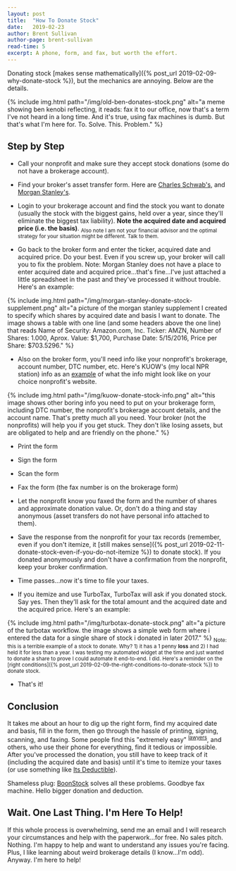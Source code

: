 ```yaml
---
layout: post
title:  "How To Donate Stock"
date:   2019-02-23
author: Brent Sullivan
author-page: brent-sullivan
read-time: 5
excerpt: A phone, form, and fax, but worth the effort.
---
```


Donating stock [makes sense mathematically]({% post_url 2019-02-09-why-donate-stock %}), but the mechanics are annoying. Below are the details.

{% include 
    img.html 
    path="/img/old-ben-donates-stock.png" 
    alt="a meme showing ben kenobi reflecting, it reads: fax it to our office, now that's a term I've not heard in a long time. And it's true, using fax machines is dumb. But that's what I'm here for. To. Solve. This. Problem."
%}

## Step by Step 

- Call your nonprofit and make sure they accept stock donations (some do not have a brokerage account).


- Find your broker's asset transfer form. Here are [Charles Schwab's](https://client.schwab.com/secure/file/P-2014616/APP39630-fill.pdf), and [Morgan Stanley's](https://www.stockplanconnect.com/forms/5738-SPS.pdf).

- Login to your brokerage account and find the stock you want to donate (usually the stock with the biggest gains, held over a year, since they'll eliminate the biggest tax liability). **Note the acquired date and acquired price (i.e. the basis)**. <sub>Also note I am not your financial advisor and the optimal strategy for your situation might be different. Talk to them.</sub>

- Go back to the broker form and enter the ticker, acquired date and acquired price. Do your best. Even if you screw up, your broker will call you to fix the problem. Note: Morgan Stanley does not have a place to enter acquired date and acquired price...that's fine...I've just attached a little spreadsheet in the past and they've processed it without trouble. Here's an example:

{% include 
    img.html 
    path="/img/morgan-stanley-donate-stock-supplement.png" 
    alt="a picture of the morgan stanley supplement I created to specify which shares by acquired date and basis I want to donate. The image shows a table with one line (and some headers above the one line) that reads Name of Security: Amazon.com, Inc. Ticker: AMZN, Number of Shares: 1.000, Aprox. Value: $1,700, Purchase Date: 5/15/2016, Price per Share: $703.5296."
%}

- Also on the broker form, you'll need info like your nonprofit's brokerage, account number, DTC number, etc. Here's KUOW's (my local NPR station) info as an [example](https://kuow.org/gift-securities) of what the info might look like on your choice nonprofit's website.

{% include 
    img.html 
    path="/img/kuow-donate-stock-info.png" 
    alt="this image shows other boring info you need to put on your brokerage form, including DTC number, the nonprofit's brokerage account details, and the account name. That's pretty much all you need. Your broker (not the nonprofits) will help you if you get stuck. They don't like losing assets, but are obligated to help and are friendly on the phone."
%}


- Print the form

- Sign the form

- Scan the form

- Fax the form (the fax number is on the brokerage form)

- Let the nonprofit know you faxed the form and the number of shares and approximate donation value. Or, don't do a thing and stay anonymous (asset transfers do not have personal info attached to them).

- Save the response from the nonprofit for your tax records (remember, even if you don't itemize, it [still makes sense]({% post_url 2019-02-11-donate-stock-even-if-you-do-not-itemize %}) to donate stock). If you donated anonymously and don't have a confirmation from the nonprofit, keep your broker confirmation.

- Time passes...now it's time to file your taxes.

- If you itemize and use TurboTax, TurboTax will ask if you donated stock. Say yes. Then they'll ask for the total amount and the acquired date and the acquired price. Here's an example:

{% include 
    img.html 
    path="/img/turbotax-donate-stock.png" 
    alt="a picture of the turbotax workflow. the image shows a simple web form where i entered the data for a single share of stock i donated in later 2017."
%}
<sub>Note: this is a terrible example of a stock to donate. Why? 1) it has a 1 penny **loss** and 2) I had held it for less than a year. I was testing my automated widget at the time and just wanted to donate a share to prove I could automate it end-to-end. I did. Here's a reminder on the [right conditions]({% post_url 2019-02-09-the-right-conditions-to-donate-stock %}) to donate stock.</sub>

- That's it!

## Conclusion

It takes me about an hour to dig up the right form, find my acquired date and basis, fill in the form, then go through the hassle of printing, signing, scanning, and faxing. Some people find this "extremely easy" <sup>[lawyers](https://www.nolo.com/legal-encyclopedia/donating-stock-charity.html)</sup>, and others, who use their phone for everything, find it tedious or impossible. After you've processed the donation, you still have to keep track of it (including the acquired date and basis) until it's time to itemize your taxes (or use something like [Its Deductible](https://itsdeductibleonline.intuit.com/)). 

Shameless plug: [BoonStock](https://donatestock.io) solves all these problems. Goodbye fax machine. Hello bigger donation and deduction.

## Wait. One Last Thing. I'm Here To Help!

If this whole process is overwhelming, send me an email and I will research your circumstances and help with the paperwork...for free. No sales pitch. Nothing. I'm happy to help and want to understand any issues you're facing. Plus, I like learning about weird brokerage details (I know...I'm odd). Anyway. I'm here to help!


